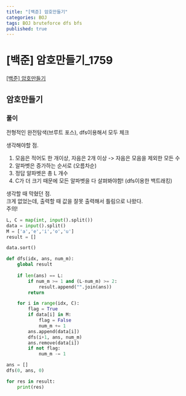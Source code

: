 ```yaml
---
title: "[백준] 암호만들기"
categories: BOJ
tags: BOJ bruteforce dfs bfs
published: true
---
```


# [백준] 암호만들기_1759

[[백준] 암호만들기](https://www.acmicpc.net/problem/1759)

## 암호만들기

### 풀이

전형적인 완전탐색(브루트 포스), dfs이용해서 모두 체크  

생각해야할 점.  
1) 모음은 적어도 한 개이상, 자음은 2개 이상 -> 자음은 모음을 제외한 모든 수
2) 알파벳은 증가하는 순서로 (오름차순)
3) 정답 알파벳은 총 L 개수  
4) C가 더 크기 때문에 모든 알파벳을 다 살펴봐야함! (dfs이용한 백트래킹)  

생각할 때 막혔던 점.  
크게 없었는데, 출력할 때 값을 잘못 출력해서 틀림으로 나왔다.  
주의!


```python
L, C = map(int, input().split())
data = input().split()
M = ['a','e','i','o','u']
result = []

data.sort()

def dfs(idx, ans, num_m):
    global result
    
    if len(ans) == L:
        if num_m >= 1 and (L-num_m) >= 2:
            result.append("".join(ans))
        return

    for i in range(idx, C):
        flag = True
        if data[i] in M:
            flag = False
            num_m += 1
        ans.append(data[i])
        dfs(i+1, ans, num_m)
        ans.remove(data[i])
        if not flag:
            num_m -= 1

ans = []
dfs(0, ans, 0)

for res in result:
    print(res)

```